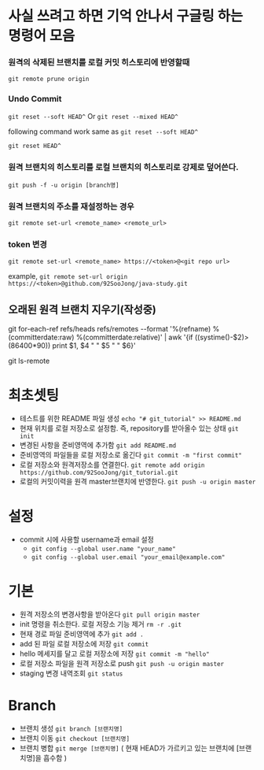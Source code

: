 # 사실 쓰려고 하면 기억 안나서 구글링 하는 명령어 모음

### 원격의 삭제된 브랜치를 로컬 커밋 히스토리에 반영할때
`git remote prune origin` 

### Undo Commit 
`git reset --soft HEAD^` Or `git reset --mixed HEAD^`

following command work same as `git reset --soft HEAD^`

`git reset HEAD^`


### 원격 브랜치의 히스토리를 로컬 브랜치의 히스토리로 강제로 덮어쓴다.

`git push -f -u origin [branch명]`

### 원격 브랜치의 주소를 재설정하는 경우
`git remote set-url <remote_name> <remote_url>`

### token 변경
`git remote set-url <remote_name> https://<token>@<git repo url>`

example, `git remote set-url origin https://<token>@github.com/92SooJong/java-study.git`

## 오래된 원격 브랜치 지우기(작성중)

git for-each-ref refs/heads refs/remotes --format '%(refname) %(committerdate:raw) %(committerdate:relative)' | awk '{if ((systime()-$2)>(86400*90)) print $1, $4 " " $5 " " $6}'

git ls-remote


# 최초셋팅
- 테스트를 위한 README 파일 생성 `echo "# git_tutorial" >> README.md`
- 현재 위치를 로컬 저장소로 설정함. 즉, repository를 받아올수 있는 상태 `git init`
-  변경된 사항을 준비영역에 추가함 `git add README.md`
- 준비영역의 파일들을 로컬 저장소로 옮긴다 `git commit -m "first commit"`
- 로컬 저장소와 원격저장소를 연결한다. `git remote add origin https://github.com/92SooJong/git_tutorial.git`
- 로컬의 커밋이력을 원격 master브랜치에 반영한다.  `git push -u origin master`

# 설정
- commit 시에 사용할 username과 email 설정
  - `git config --global user.name "your_name"`
  - `git config --global user.email "your_email@example.com"`

# 기본
- 원격 저장소의 변경사항을 받아온다 `git pull origin master`
- init 명령을 취소한다. 로컬 저장소 기능 제거 `rm -r .git`
- 현재 경로 파일 준비영역에 추가 `git add .`
- add 된 파일 로컬 저장소에 저장 `git commit`
- hello 메세지를 달고 로컬 저장소에 저장 `git commit -m "hello"`
- 로컬 저장소 파일을 원격 저장소로 push `git push -u origin master`
- staging 변경 내역조회 `git status`

# Branch
- 브랜치 생성 `git branch [브랜치명]`
- 브랜치 이동 `git checkout [브랜치명]`
- 브랜치 병합 `git merge [브랜치명]` ( 현재 HEAD가 가르키고 있는 브랜치에 [브랜치명]을 흡수함 )
